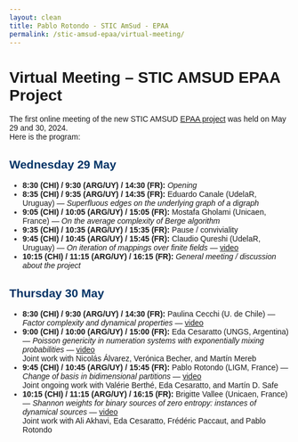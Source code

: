 ```yaml
---
layout: clean
title: Pablo Rotondo - STIC AmSud - EPAA
permalink: /stic-amsud-epaa/virtual-meeting/
---
```



<style>
body {
    font-family: Arial, sans-serif;
}
h2 {
    color: #003366;
}
.day {
    margin-bottom: 20px;
}
.session {
    margin-left: 20px;
}
.time {
    font-weight: bold;
}
.theme {
    font-style: italic;
    color: #666;
}
</style>

<h1>Virtual Meeting – STIC AMSUD EPAA Project</h1>


<p>The first online meeting of the new STIC AMSUD <a href="/stic-amsud-epaa/">EPAA project</a> was held on May 29 and 30, 2024.<br>Here is the program:</p>

<h2>Wednesday 29 May</h2>
<ul>
    <li><span class="time">8:30 (CHI) / 9:30 (ARG/UY) / 14:30 (FR):</span> <em>Opening</em></li>
    <li><span class="time">8:35 (CHI) / 9:35 (ARG/UY) / 14:35 (FR):</span> Eduardo Canale (UdelaR, Uruguay) — <em>Superfluous edges on the underlying graph of a digraph</em></li>
    <li><span class="time">9:05 (CHI) / 10:05 (ARG/UY) / 15:05 (FR):</span> Mostafa Gholami (Unicaen, France) — <em>On the average complexity of Berge algorithm</em></li>
    <li><span class="time">9:35 (CHI) / 10:35 (ARG/UY) / 15:35 (FR):</span> Pause / conviviality</li>
    <li><span class="time">9:45 (CHI) / 10:45 (ARG/UY) / 15:45 (FR):</span> Claudio Qureshi (UdelaR, Uruguay) — <em>On iteration of mappings over finite fields</em> — <a href="https://drive.google.com/file/d/1iydZo7YClEveJY3jvNqpN1qQiCfk50Qg/view?usp=sharing" target="_blank">video</a></li>
    <li><span class="time">10:15 (CHI) / 11:15 (ARG/UY) / 16:15 (FR):</span> <em>General meeting / discussion about the project</em></li>
</ul>

<h2>Thursday 30 May</h2>
<ul>
    <li><span class="time">8:30 (CHI) / 9:30 (ARG/UY) / 14:30 (FR):</span> Paulina Cecchi (U. de Chile) — <em>Factor complexity and dynamical properties</em> — <a href="https://drive.google.com/file/d/1qRDQgKzN0U3tBTVZSETYceymbhTPTtZr/view?usp=sharing" target="_blank">video</a></li>
    <li><span class="time">9:00 (CHI) / 10:00 (ARG/UY) / 15:00 (FR):</span> Eda Cesaratto (UNGS, Argentina) — <em>Poisson genericity in numeration systems with exponentially mixing probabilities</em> — <a href="https://drive.google.com/file/d/1r2Pu-pjJTsLjkLj8-7vtfS3XoPMMj9Qv/view?usp=sharing" target="_blank">video</a><br>Joint work with Nicolás Álvarez, Verónica Becher, and Martín Mereb</li>
    <li><span class="time">9:45 (CHI) / 10:45 (ARG/UY) / 15:45 (FR):</span> Pablo Rotondo (LIGM, France) — <em>Change of basis in bidimensional partitions</em> — <a href="https://drive.google.com/file/d/1qq2NR0F8uX_XSEaXey8H_PYTLhJKO9eG/view?usp=sharing" target="_blank">video</a><br>Joint ongoing work with Valérie Berthé, Eda Cesaratto, and Martín D. Safe</li>
    <li><span class="time">10:15 (CHI) / 11:15 (ARG/UY) / 16:15 (FR):</span> Brigitte Vallee (Unicaen, France) — <em>Shannon weights for binary sources of zero entropy: instances of dynamical sources</em> — <a href="https://drive.google.com/file/d/1NsyVYyYGcbpdt92uF1xbcQBc6QCCeesb/view?usp=sharing" target="_blank">video</a><br>Joint work with Ali Akhavi, Eda Cesaratto, Frédéric Paccaut, and Pablo Rotondo</li>
</ul>
